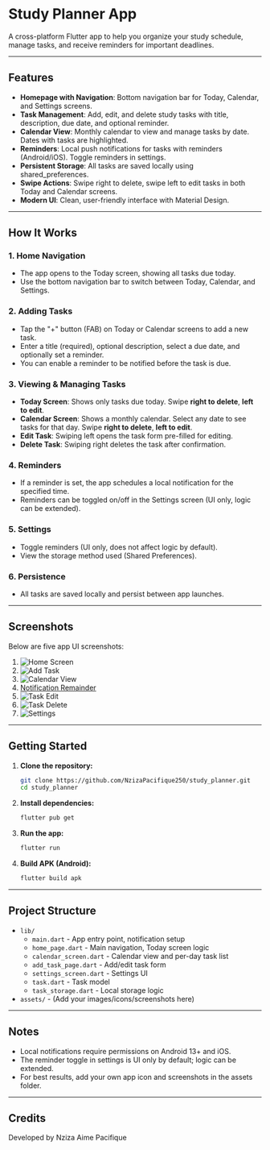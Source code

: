 # Study Planner App

A cross-platform Flutter app to help you organize your study schedule, manage tasks, and receive reminders for important deadlines. 

---

## Features

- **Homepage with Navigation**: Bottom navigation bar for Today, Calendar, and Settings screens.
- **Task Management**: Add, edit, and delete study tasks with title, description, due date, and optional reminder.
- **Calendar View**: Monthly calendar to view and manage tasks by date. Dates with tasks are highlighted.
- **Reminders**: Local push notifications for tasks with reminders (Android/iOS). Toggle reminders in settings.
- **Persistent Storage**: All tasks are saved locally using shared_preferences.
- **Swipe Actions**: Swipe right to delete, swipe left to edit tasks in both Today and Calendar screens.
- **Modern UI**: Clean, user-friendly interface with Material Design.

---

## How It Works

### 1. **Home Navigation**
- The app opens to the Today screen, showing all tasks due today.
- Use the bottom navigation bar to switch between Today, Calendar, and Settings.

### 2. **Adding Tasks**
- Tap the "+" button (FAB) on Today or Calendar screens to add a new task.
- Enter a title (required), optional description, select a due date, and optionally set a reminder.
- You can enable a reminder to be notified before the task is due.

### 3. **Viewing & Managing Tasks**
- **Today Screen**: Shows only tasks due today. Swipe **right to delete**, **left to edit**.
- **Calendar Screen**: Shows a monthly calendar. Select any date to see tasks for that day. Swipe **right to delete**, **left to edit**.
- **Edit Task**: Swiping left opens the task form pre-filled for editing.
- **Delete Task**: Swiping right deletes the task after confirmation.

### 4. **Reminders**
- If a reminder is set, the app schedules a local notification for the specified time.
- Reminders can be toggled on/off in the Settings screen (UI only, logic can be extended).

### 5. **Settings**
- Toggle reminders (UI only, does not affect logic by default).
- View the storage method used (Shared Preferences).

### 6. **Persistence**
- All tasks are saved locally and persist between app launches.

---

## Screenshots

Below are five app UI screenshots:

1. ![Home Screen](assets/screenshots/home_view.png)
2. ![Add Task](assets/screenshots/adding_task.png)
3. ![Calendar View](assets/screenshots/calendar_view.png)
4. [Notification Remainder](assets/screenshots/notification_remainder.png)
4. ![Task Edit](assets/screenshots/editing_view.png)
5. ![Task Delete](assets/screenshots/deleting_task.png)
6. ![Settings](assets/screenshots/settings_view.png)

---

## Getting Started

1. **Clone the repository:**
   ```sh
   git clone https://github.com/NzizaPacifique250/study_planner.git
   cd study_planner
   ```
2. **Install dependencies:**
   ```sh
   flutter pub get
   ```
3. **Run the app:**
   ```sh
   flutter run
   ```
4. **Build APK (Android):**
   ```sh
   flutter build apk
   ```

---

## Project Structure

- `lib/`
  - `main.dart` - App entry point, notification setup
  - `home_page.dart` - Main navigation, Today screen logic
  - `calendar_screen.dart` - Calendar view and per-day task list
  - `add_task_page.dart` - Add/edit task form
  - `settings_screen.dart` - Settings UI
  - `task.dart` - Task model
  - `task_storage.dart` - Local storage logic
- `assets/` - (Add your images/icons/screenshots here)

---

## Notes
- Local notifications require permissions on Android 13+ and iOS.
- The reminder toggle in settings is UI only by default; logic can be extended.
- For best results, add your own app icon and screenshots in the assets folder.

---

## Credits
Developed by Nziza Aime Pacifique
